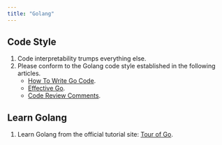 ```yaml
---
title: "Golang"
---
```


## Code Style
1. Code interpretability trumps everything else.
1. Please conform to the Golang code style established in the following articles. 
    + [How To Write Go Code](https://golang.org/doc/code.html).
    + [Effective Go](https://golang.org/doc/effective_go.html).
    + [Code Review Comments](https://github.com/golang/go/wiki/CodeReviewComments).

## Learn Golang
1. Learn Golang from the official tutorial site: [Tour of Go](https://tour.golang.org/).
